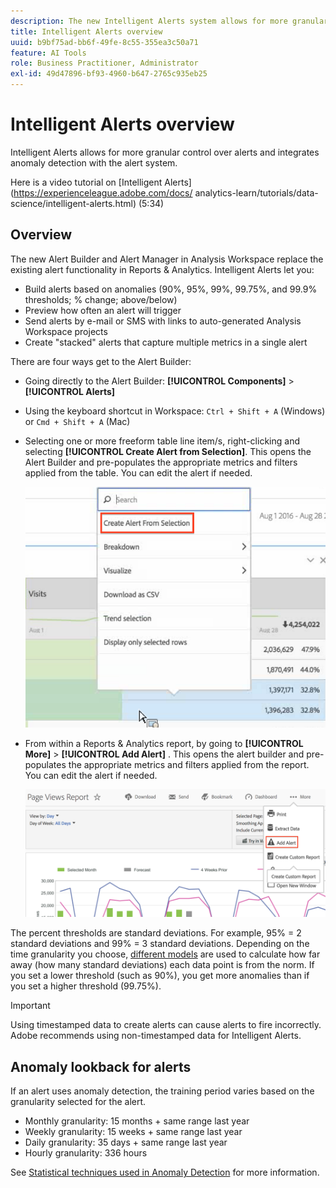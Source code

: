 ```yaml
---
description: The new Intelligent Alerts system allows for more granular control over alerts and integrates anomaly detection with the alert system.
title: Intelligent Alerts overview
uuid: b9bf75ad-bb6f-49fe-8c55-355ea3c50a71
feature: AI Tools
role: Business Practitioner, Administrator
exl-id: 49d47896-bf93-4960-b647-2765c935eb25
---
```

# Intelligent Alerts overview

Intelligent Alerts allows for more granular control over alerts and integrates anomaly detection with the alert system.

Here is a video tutorial on [Intelligent Alerts](https://experienceleague.adobe.com/docs/ analytics-learn/tutorials/data-science/intelligent-alerts.html) (5:34)

## Overview

The new Alert Builder and Alert Manager in Analysis Workspace replace the existing alert functionality in Reports & Analytics. Intelligent Alerts let you:

* Build alerts based on anomalies (90%, 95%, 99%, 99.75%, and 99.9% thresholds; % change; above/below)
* Preview how often an alert will trigger
* Send alerts by e-mail or SMS with links to auto-generated Analysis Workspace projects
* Create "stacked" alerts that capture multiple metrics in a single alert

There are four ways get to the Alert Builder:

* Going directly to the Alert Builder:  **[!UICONTROL Components]** > **[!UICONTROL Alerts]**
* Using the keyboard shortcut in Workspace: `Ctrl + Shift + A` (Windows) or `Cmd + Shift + A` (Mac)
* Selecting one or more freeform table line item/s, right-clicking and selecting **[!UICONTROL Create Alert from Selection]**. This opens the Alert Builder and pre-populates the appropriate metrics and filters applied from the table. You can edit the alert if needed.

  ![Create alert from selection](assets/create-alert-from-selection.png)

* From within a Reports & Analytics report, by going to  **[!UICONTROL More]** > **[!UICONTROL Add Alert]** . This opens the alert builder and pre-populates the appropriate metrics and filters applied from the report. You can edit the alert if needed.

  ![Add alert](assets/add-alert.png)

The percent thresholds are standard deviations. For example, 95% = 2 standard deviations and 99% = 3 standard deviations. Depending on the time granularity you choose, [different models](../virtual-analyst/c-anomaly-detection/statistics-anomaly-detection.md) are used to calculate how far away (how many standard deviations) each data point is from the norm. If you set a lower threshold (such as 90%), you get more anomalies than if you set a higher threshold (99.75%).

>[!IMPORTANT]
>
>Using timestamped data to create alerts can cause alerts to fire incorrectly. Adobe recommends using non-timestamped data for Intelligent Alerts.

## Anomaly lookback for alerts

If an alert uses anomaly detection, the training period varies based on the granularity selected for the alert.

* Monthly granularity: 15 months + same range last year
* Weekly granularity: 15 weeks + same range last year
* Daily granularity: 35 days + same range last year
* Hourly granularity: 336 hours

See [Statistical techniques used in Anomaly Detection](../virtual-analyst/c-anomaly-detection/statistics-anomaly-detection.md) for more information.
